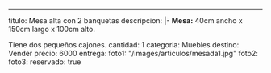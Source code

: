---
titulo: Mesa alta con 2 banquetas
descripcion: |-
  **Mesa:** 40cm ancho x 150cm largo x 100cm alto.

  Tiene dos pequeños cajones.
cantidad: 1
categoria: Muebles
destino: Vender
precio: 6000
entrega: 
foto1: "/images/articulos/mesada1.jpg"
foto2: 
foto3: 
reservado: true
